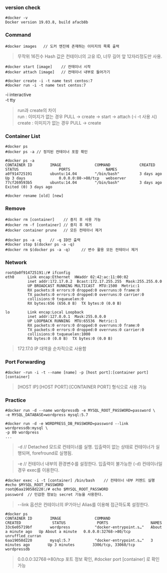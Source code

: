 ### version check
```
#docker -v  
Docker version 19.03.8, build afacb8b
```

### Command
```
#docker images   // 도커 엔진에 존재하는 이미지의 목록 출력
```
> 무작위 16진수 Hash 값은 컨테이너의 고유 ID, 너무 길어 앞 12자리정도만 사용.

```
#docker start [image]    // 컨테이너 시작
#docker attach [image]   // 컨테이너 내부로 들어가기
```

```
#docker create -i -t name test centos:7
#docker run -i -t name test centos:7
```
-i interactive  
-t tty

> run과 create의 차이  
run     : 이미지가 없는 경우 PULL -> create -> start -> attach (-i -t 사용 시)  
create  : 이미지가 없는 경우 PULL -> create  

### Container List
```
#docker ps
#docker ps -a // 정지된 컨테이너 포함 확인
```
```
#docker ps -a
CONTAINER ID        IMAGE               COMMAND             CREATED             STATUS                  PORTS                NAMES
a0f914725191        ubuntu:14.04        "/bin/bash"         3 days ago          Up 3 days               0.0.0.0:80->80/tcp   webserver
77cf269593b5        ubuntu:14.04        "/bin/bash"         3 days ago          Exited (0) 3 days ago   
```
```
#docker rename [old] [new]
```
### Remove
```
#docker rm [container]    // 중지 후 사용 가능
#docker rm -f [container] // 중지 후 제거
#docker container prune   // 모든 컨테이너 제거
```
```
#docker ps -a -q    // -q ID만 출력  
#docker stop $(docker ps -a -q)   
#docker rm $(docker ps -a -q)     // 변수 활용 모든 컨테이너 제거
```

### Network
```
root@a0f914725191:/# ifconfig
eth0      Link encap:Ethernet  HWaddr 02:42:ac:11:00:02  
          inet addr:172.17.0.2  Bcast:172.17.255.255  Mask:255.255.0.0
          UP BROADCAST RUNNING MULTICAST  MTU:1500  Metric:1
          RX packets:8 errors:0 dropped:0 overruns:0 frame:0
          TX packets:0 errors:0 dropped:0 overruns:0 carrier:0
          collisions:0 txqueuelen:0
          RX bytes:656 (656.0 B)  TX bytes:0 (0.0 B)

lo        Link encap:Local Loopback  
          inet addr:127.0.0.1  Mask:255.0.0.0
          UP LOOPBACK RUNNING  MTU:65536  Metric:1
          RX packets:0 errors:0 dropped:0 overruns:0 frame:0
          TX packets:0 errors:0 dropped:0 overruns:0 carrier:0
          collisions:0 txqueuelen:1000
          RX bytes:0 (0.0 B)  TX bytes:0 (0.0 B)

```
> 172.17.0 IP 대역을 순차적으로 사용함

### Port Forwarding
```
#docker -run -i -t --name [name] -p [host port]:[container port] [container]
```
> [HOST IP]:[HOST PORT]:[CONTAINER PORT] 형식으로 사용 가능

### Practice
```
#docker run -d --name wordpressdb -e MYSQL_ROOT_PASSWORD=password \
-e MYSQL_DATABASE=wordpress mysql:5.7

#docker run -d -e WORDPRESS_DB_PASSWORD=password --link wordpressdb:mysql \
-p 80 wordpress
...
```
> -d  // Detached 모드로 컨테이너를 실행. 입출력이 없는 상태로 컨테이너가 실행되며, forefround로 실행됨.

> -e  // 컨테이너 내부의 환경변수를 설정한다. 입출력이 불가능한 (-d) 컨테이너일 경우 exec를 이용한다.

```
#docker exec -i -t [container] /bin/bash    // 컨테이너 내부 커멘드 실행  
#echo $MYSQL_ROOT_PASSWORD   
root@6aa19058d220:/# echo $MYSQL_ROOT_PASSWORD  
password  // 민감한 정보는 secret 기능을 사용한다.
```

> --link 옵션은 컨테이너의 IP가아닌 Alias를 이용해 접근하도록 설정한다.


```
#docker ps
CONTAINER ID        IMAGE               COMMAND                  CREATED              STATUS              PORTS                   NAMES
33c6e05719bf        wordpress           "docker-entrypoint.s…"   About a minute ago   Up About a minute   0.0.0.0:32768->80/tcp   unruffled_curran
6aa19058d220        mysql:5.7           "docker-entrypoint.s…"   3 minutes ago        Up 3 minutes        3306/tcp, 33060/tcp     wordpressdb
```
> 0.0.0.0:32768->80/tcp 포트 정보 확인, #docker port [container] 로 확인 가능
